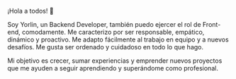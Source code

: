 ¡Hola a todos! 👋

Soy Yorlin, un Backend Developer, también puedo ejercer el rol de Front-end, comodamente. 
Me caracterizo por ser responsable, empático, dinámico y proactivo.
Me adapto fácilmente al trabajo en equipo y a nuevos desafíos. Me gusta ser ordenado y cuidadoso en todo lo que hago.

Mi objetivo es crecer, sumar experiencias y emprender nuevos proyectos que me ayuden a seguir aprendiendo y superándome como profesional. 
